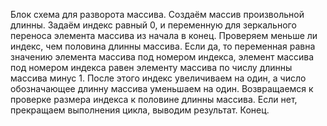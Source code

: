 Блок схема для разворота массива.
Создаём массив произвольной длинны.
Задаём индекс равный 0, и переменную для зеркального переноса элемента массива из начала в конец.
Проверяем меньше ли индекс, чем половина длинны массива.
Если да, то переменная равна значению элемента массива под номером индекса, элемент массива под номером индекса равен элементу массива по числу длинны массива минус 1. После этого индекс увеличиваем на один, а число обозначающее длинну массива уменьшаем на один. Возвращаемся к проверке размера индекса к половине длинны массива.
Если нет, прекращаем выполнения цикла, выводим результат.
Конец.